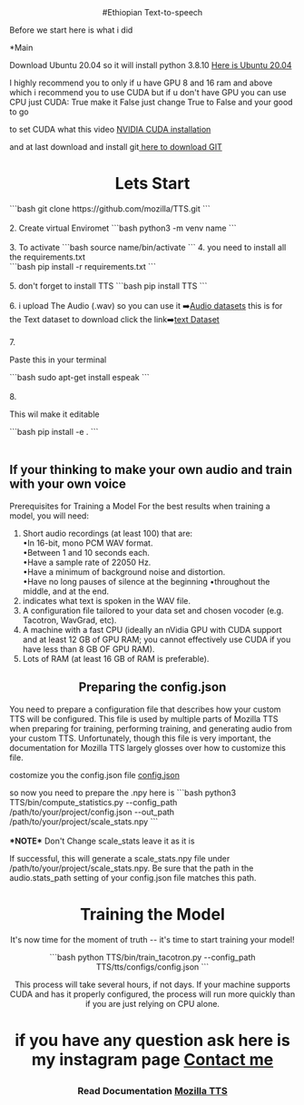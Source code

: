 <center>#Ethiopian Text-to-speech</center>
<p>  Before we start here is what i did </p>
  *Main <p>Download Ubuntu 20.04 so it will install python 3.8.10
 <a href="https://www.microsoft.com/store/productId/9MTTCL66CPXJ">Here is Ubuntu 20.04</a> 
  </p>
  <p>I highly recommend you to only if u have GPU 8 and 16 ram and above which i recommend you to use CUDA  but if u don't have GPU you can use CPU just  CUDA:  True make it False just change True to False and your good to go</p>
  <p>to set CUDA what this video <a href="https://youtu.be/1HzYU2_t3yc">NVIDIA CUDA installation</a></p>
  <p> and at last download and install git<a href="https://github.com/git-for-windows/git/releases/download/v2.41.0.windows.1/Git-2.41.0-64-bit.exe"> here to download GIT</a></p>
<center><h1>Lets Start</h1></center>
```bash
   git clone https://github.com/mozilla/TTS.git
```
</br></br>
 2. Create virtual Enviromet ```bash   python3 -m venv name  ```<br></br>
 3. To activate  ```bash  source name/bin/activate ```
 4. you need to install all the requirements.txt  
 <br>
 ```bash
pip install -r requirements.txt
```
</br></br>
 5. don't forget to install TTS ```bash pip install TTS ```<br><br>
 6. i upload The Audio (.wav) so you can use it ➡️<a href="https://github.com/dawit3228/Ethiopa-text-to-speech/tree/master/TTS/tts/datasets/wavs/wavs">Audio datasets</a> this is for the Text dataset to download click the link➡️<a href="https://github.com/dawit3228/Ethiopa-text-to-speech/blob/master/TTS/tts/datasets/Amharic.txt">text Dataset</a><br><br>
 7. <p>Paste this in your terminal </p>
 ```bash
sudo apt-get install espeak
```
</br></br>
 8.<p>This wil make it editable </p>
```bash
pip install -e .
```
</br></br>
<h2> If your thinking to make your own audio and train with your own voice </h2>
Prerequisites for Training a Model
For the best results when training a model, you will need:

1. Short audio recordings (at least 100) that are:<br>
        &#x2022;In 16-bit, mono PCM WAV format.<br>
        &#x2022;Between 1 and 10 seconds each.<br>
        &#x2022;Have a sample rate of 22050 Hz.<br>
        &#x2022;Have a minimum of background noise and distortion.<br>
        &#x2022;Have no long pauses of silence at the beginning 
        &#x2022;throughout the middle, and at the end.<br>
2. indicates what text is spoken in the WAV file.
3. A configuration file tailored to your data set and chosen vocoder (e.g. Tacotron, WavGrad, etc).
4. A machine with a fast CPU (ideally an nVidia GPU with CUDA support and at least 12 GB of GPU RAM; you cannot effectively use CUDA if you have less than 8 GB OF GPU RAM).
5. Lots of RAM (at least 16 GB of RAM is preferable).

<center><h2>Preparing the config.json</h2></center>
<p>You need to prepare a configuration file that describes how your custom TTS will be configured. This file is used by multiple parts of Mozilla TTS when preparing for training, performing training, and generating audio from your custom TTS. Unfortunately, though this file is very important, the documentation for Mozilla TTS largely glosses over how to customize this file.

costomize you the config.json file  <a href="https://github.com/dawit3228/Ethiopa-text-to-speech/blob/master/TTS/tts/configs/config.json"> config.json</a> </p>
<p>so now you need to prepare the  .npy here is  
 ```bash
python3 TTS/bin/compute_statistics.py --config_path /path/to/your/project/config.json --out_path /path/to/your/project/scale_stats.npy
```<br><br>
<b>*NOTE*</b> Don't Change  scale_stats leave it as it is 
</p>
If successful, this will generate a scale_stats.npy file under /path/to/your/project/scale_stats.npy. Be sure that the path in the audio.stats_path setting of your config.json file matches this path.
<center><h1>Training the Model</h1><center>
<p>It's now time for the moment of truth -- it's time to start training your model!</p>
   ```bash
python TTS/bin/train_tacotron.py --config_path TTS/tts/configs/config.json
```
<br>

<p>This process will take several hours, if not days. If your machine supports CUDA and has it properly configured, the process will run more quickly than if you are just relying on CPU alone.</p>
<h1>

<b>if you have any question ask here is my instagram page</b> <a href="https://www.instagram.com/davemoment_2nd/"><b>Contact me</b></a>
</h1>
<h3>Read Documentation <a href="https://github.com/mozilla/TTS">Mozilla TTS <h3>

